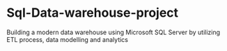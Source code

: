 # Sql-Data-warehouse-project
Building a modern data warehouse using Microsoft SQL Server by utilizing ETL process, data modelling and analytics 
